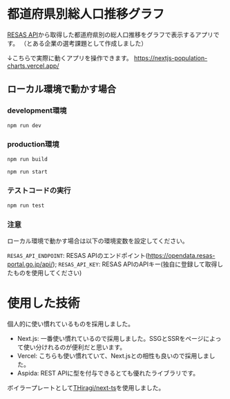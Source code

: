 

# 都道府県別総人口推移グラフ

[RESAS API](https://opendata.resas-portal.go.jp/)から取得した都道府県別の総人口推移をグラフで表示するアプリです。
（とある企業の選考課題として作成しました）

↓こちらで実際に動くアプリを操作できます。
https://nextjs-population-charts.vercel.app/

## ローカル環境で動かす場合

### development環境
```sh
npm run dev
```
### production環境
```sh
npm run build

npm run start
```
### テストコードの実行
```sh
npm run test
```

### 注意

ローカル環境で動かす場合は以下の環境変数を設定してください。

`RESAS_API_ENDPOINT`: RESAS APIのエンドポイント(https://opendata.resas-portal.go.jp/api/);
`RESAS_API_KEY`: RESAS APIのAPIキー(独自に登録して取得したものを使用してください)


# 使用した技術

個人的に使い慣れているものを採用しました。

- Next.js: 一番使い慣れているので採用しました。SSGとSSRをページによって使い分けれるのが便利だと思います。
- Vercel: こちらも使い慣れていて、Next.jsとの相性も良いので採用しました。
- Aspida: REST APIに型を付与できるとても優れたライブラリです。

ボイラープレートとして[THiragi/next-ts](https://github.com/THiragi/next-ts)を使用しました。

